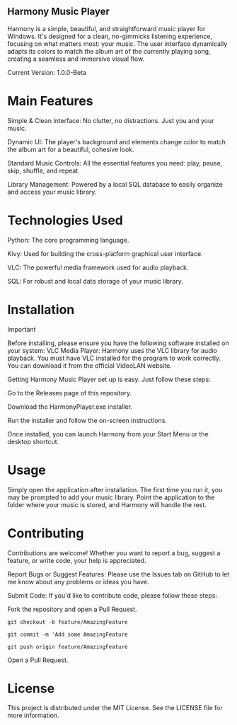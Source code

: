 ## Harmony Music Player
Harmony is a simple, beautiful, and straightforward music player for Windows. It's designed for a clean, no-gimmicks listening experience, focusing on what matters most: your music. The user interface dynamically adapts its colors to match the album art of the currently playing song, creating a seamless and immersive visual flow.

Current Version: 1.0.0-Beta

# Main Features

Simple & Clean Interface: No clutter, no distractions. Just you and your music.

Dynamic UI: The player's background and elements change color to match the album art for a beautiful, cohesive look.

Standard Music Controls: All the essential features you need: play, pause, skip, shuffle, and repeat.

Library Management: Powered by a local SQL database to easily organize and access your music library.

# Technologies Used
Python: The core programming language.

Kivy: Used for building the cross-platform graphical user interface.

VLC: The powerful media framework used for audio playback.

SQL: For robust and local data storage of your music library.

# Installation

> [!IMPORTANT]
> Before installing, please ensure you have the following software installed on your system:
> VLC Media Player: Harmony uses the VLC library for audio playback. You must have VLC installed for the program to work correctly. You can download it from the official VideoLAN website.

Getting Harmony Music Player set up is easy. Just follow these steps:

Go to the Releases page of this repository.

Download the HarmonyPlayer.exe installer.

Run the installer and follow the on-screen instructions.

Once installed, you can launch Harmony from your Start Menu or the desktop shortcut.

# Usage
Simply open the application after installation. The first time you run it, you may be prompted to add your music library. Point the application to the folder where your music is stored, and Harmony will handle the rest.

# Contributing
Contributions are welcome! Whether you want to report a bug, suggest a feature, or write code, your help is appreciated.

Report Bugs or Suggest Features: Please use the Issues tab on GitHub to let me know about any problems or ideas you have.

Submit Code: If you'd like to contribute code, please follow these steps:

Fork the repository and open a Pull Request.
~~~
git checkout -b feature/AmazingFeature

git commit -m 'Add some AmazingFeature

git push origin feature/AmazingFeature
~~~
Open a Pull Request.

# License
This project is distributed under the MIT License. See the LICENSE file for more information.
